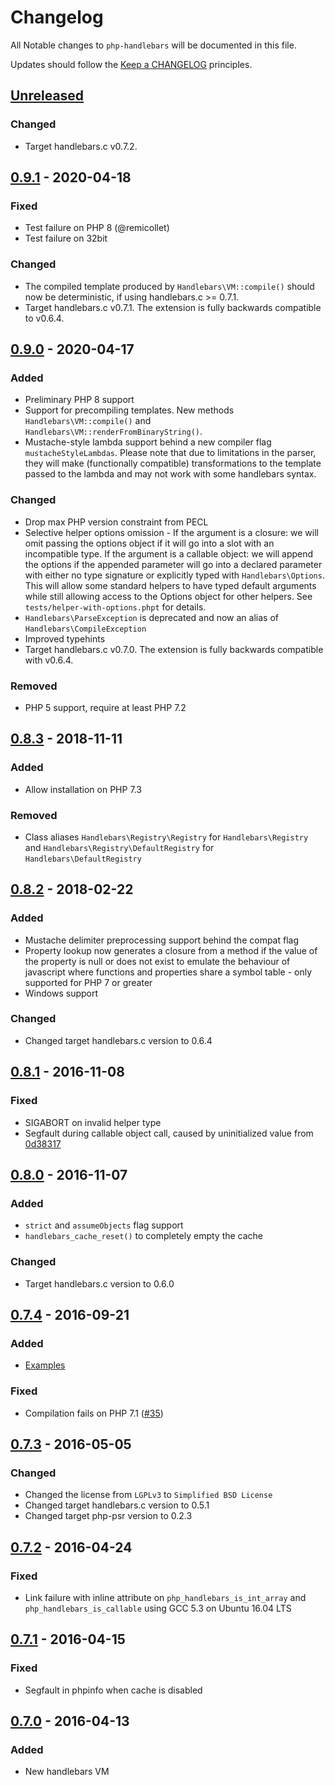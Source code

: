 # Changelog

All Notable changes to `php-handlebars` will be documented in this file.

Updates should follow the [Keep a CHANGELOG](http://keepachangelog.com/) principles.

## [Unreleased]

### Changed
- Target handlebars.c v0.7.2.

## [0.9.1] - 2020-04-18

### Fixed
- Test failure on PHP 8 (@remicollet)
- Test failure on 32bit

### Changed
- The compiled template produced by `Handlebars\VM::compile()` should now be deterministic, if using handlebars.c >= 0.7.1.
- Target handlebars.c v0.7.1. The extension is fully backwards compatible to v0.6.4.

## [0.9.0] - 2020-04-17

### Added
- Preliminary PHP 8 support
- Support for precompiling templates. New methods `Handlebars\VM::compile()` and `Handlebars\VM::renderFromBinaryString()`.
- Mustache-style lambda support behind a new compiler flag `mustacheStyleLambdas`. Please note that due to limitations in
the parser, they will make (functionally compatible) transformations to the template passed to the lambda and may not work
with some handlebars syntax.

### Changed
- Drop max PHP version constraint from PECL
- Selective helper options omission - If the argument is a closure: we will omit passing the options
object if it will go into a slot with an incompatible type. If the argument is a callable object: we will append the
options if the appended parameter will go into a declared parameter with either no type signature or explicitly
typed with `Handlebars\Options`. This will allow some standard helpers to have typed default arguments while still allowing
access to the Options object for other helpers. See `tests/helper-with-options.phpt` for details.
- `Handlebars\ParseException` is deprecated and now an alias of `Handlebars\CompileException`
- Improved typehints
- Target handlebars.c v0.7.0. The extension is fully backwards compatible with v0.6.4.

### Removed
- PHP 5 support, require at least PHP 7.2

## [0.8.3] - 2018-11-11

### Added
- Allow installation on PHP 7.3

### Removed
- Class aliases `Handlebars\Registry\Registry` for `Handlebars\Registry` and `Handlebars\Registry\DefaultRegistry` for `Handlebars\DefaultRegistry`

## [0.8.2] - 2018-02-22

### Added
- Mustache delimiter preprocessing support behind the compat flag
- Property lookup now generates a closure from a method if the value of the property is null or does not exist to emulate the behaviour of javascript where functions and properties share a symbol table - only supported for PHP 7 or greater
- Windows support

### Changed
- Changed target handlebars.c version to 0.6.4

## [0.8.1] - 2016-11-08

### Fixed
- SIGABORT on invalid helper type
- Segfault during callable object call, caused by uninitialized value from [0d38317](https://github.com/jbboehr/php-handlebars/commit/0d38317b983cf7411adc9d93f2f43e0ecab69642u)

## [0.8.0] - 2016-11-07

### Added
- `strict` and `assumeObjects` flag support
- `handlebars_cache_reset()` to completely empty the cache

### Changed
- Target handlebars.c version to 0.6.0

## [0.7.4] - 2016-09-21

### Added
- [Examples](examples)

### Fixed
- Compilation fails on PHP 7.1 ([#35](https://github.com/jbboehr/php-handlebars/pull/35))

## [0.7.3] - 2016-05-05

### Changed
- Changed the license from `LGPLv3` to `Simplified BSD License`
- Changed target handlebars.c version to 0.5.1
- Changed target php-psr version to 0.2.3

## [0.7.2] - 2016-04-24

### Fixed
- Link failure with inline attribute on `php_handlebars_is_int_array` and `php_handlebars_is_callable` using GCC 5.3 on Ubuntu 16.04 LTS


## [0.7.1] - 2016-04-15

### Fixed
- Segfault in phpinfo when cache is disabled

## [0.7.0] - 2016-04-13

### Added
- New handlebars VM


[Unreleased]: https://github.com/jbboehr/php-handlebars/compare/v0.9.1...HEAD
[0.9.1]: https://github.com/jbboehr/php-handlebars/compare/v0.9.0...v0.9.1
[0.9.0]: https://github.com/jbboehr/php-handlebars/compare/v0.8.3...v0.9.0
[0.8.3]: https://github.com/jbboehr/php-handlebars/compare/v0.8.2...v0.8.3
[0.8.2]: https://github.com/jbboehr/php-handlebars/compare/v0.8.1...v0.8.2
[0.8.1]: https://github.com/jbboehr/php-handlebars/compare/v0.8.0...v0.8.1
[0.8.0]: https://github.com/jbboehr/php-handlebars/compare/v0.7.4...v0.8.0
[0.7.4]: https://github.com/jbboehr/php-handlebars/compare/v0.7.3...v0.7.4
[0.7.3]: https://github.com/jbboehr/php-handlebars/compare/v0.7.2...v0.7.3
[0.7.2]: https://github.com/jbboehr/php-handlebars/compare/v0.7.1...v0.7.2
[0.7.1]: https://github.com/jbboehr/php-handlebars/compare/v0.7.0...v0.7.1
[0.7.0]: https://github.com/jbboehr/php-handlebars/compare/v0.6.1...v0.7.1

